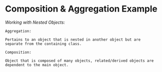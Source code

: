 # Composition & Aggregation Example

*Working with Nested Objects:*

    Aggregation: 
    
    Pertains to an object that is nested in another object but are separate from the containing class.
    
    Composition:
    
    Object that is composed of many objects, related/derived objects are dependent to the main object.
